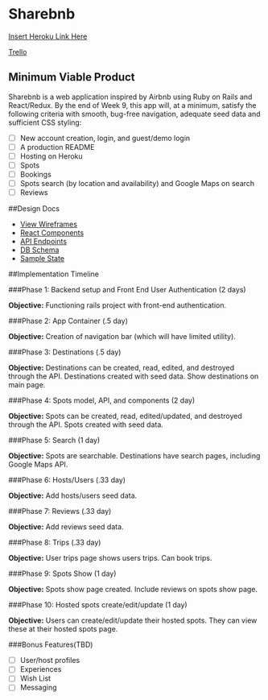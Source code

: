 # Sharebnb

[Insert Heroku Link Here](https://id.heroku.com/login)

[Trello](https://trello.com/b/bAlvQnD5/airbnb-clone-think-of-new-name)

## Minimum Viable Product

Sharebnb is a web application inspired by Airbnb using Ruby on Rails and React/Redux. By the end of Week 9, this app will, at a minimum, satisfy the following criteria with smooth, bug-free navigation, adequate seed data and sufficient CSS styling:

- [ ] New account creation, login, and guest/demo login
- [ ] A production README
- [ ] Hosting on Heroku
- [ ] Spots
- [ ] Bookings
- [ ] Spots search (by location and availability) and Google Maps on search
- [ ] Reviews

##Design Docs
* [View Wireframes](wireframes)
* [React Components](./component-hierarchy.md)
* [API Endpoints](./api-endpoints.md)
* [DB Schema](./schema.md)
* [Sample State](./sample-state.md)

##Implementation Timeline

###Phase 1: Backend setup and Front End User Authentication (2 days)

**Objective:** Functioning rails project with front-end authentication.

###Phase 2: App Container (.5 day)

**Objective:** Creation of navigation bar (which will have limited utility).

###Phase 3: Destinations (.5 day)

**Objective:** Destinations can be created, read, edited, and destroyed through the API. Destinations created with seed data. Show destinations on main page.

###Phase 4: Spots model, API, and components (2 day)

**Objective:** Spots can be created, read, edited/updated, and destroyed through the API. Spots created with seed data.

###Phase 5: Search (1 day)

**Objective:** Spots are searchable. Destinations have search pages, including Google Maps API.

###Phase 6: Hosts/Users (.33 day)

**Objective:** Add hosts/users seed data.

###Phase 7: Reviews (.33 day)

**Objective:** Add reviews seed data.

###Phase 8: Trips (.33 day)

**Objective:** User trips page shows users trips. Can book trips.

###Phase 9: Spots Show (1 day)

**Objective:** Spots show page created. Include reviews on spots show page.

###Phase 10: Hosted spots create/edit/update (1 day)

**Objective:** Users can create/edit/update their hosted spots. They can view these at their hosted spots page.

###Bonus Features(TBD)

- [ ] User/host profiles
- [ ] Experiences
- [ ] Wish List
- [ ] Messaging

